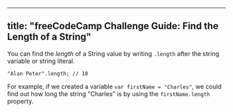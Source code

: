 
---
title: "freeCodeCamp Challenge Guide: Find the Length of a String"
---

You can find the _length_ of a String value by writing `.length` after the string variable or string literal.

`"Alan Peter".length; // 10`

For example, if we created a variable `var firstName = "Charles"`, we could find out how long the string "Charles" is by using the `firstName.length` property.
